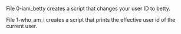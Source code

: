 File 0-iam_betty creates a script that changes your user ID to betty.

File 1-who_am_i creates a script that prints the effective user id of the current user.
